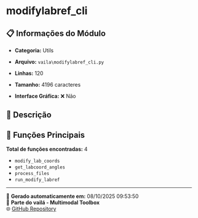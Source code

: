 # modifylabref_cli

## 📋 Informações do Módulo

- **Categoria:** Utils
- **Arquivo:** `vaila\modifylabref_cli.py`
- **Linhas:** 120
- **Tamanho:** 4196 caracteres


- **Interface Gráfica:** ❌ Não

## 📖 Descrição



## 🔧 Funções Principais

**Total de funções encontradas:** 4

- `modify_lab_coords`
- `get_labcoord_angles`
- `process_files`
- `run_modify_labref`




---

📅 **Gerado automaticamente em:** 08/10/2025 09:53:50  
🔗 **Parte do vailá - Multimodal Toolbox**  
🌐 [GitHub Repository](https://github.com/vaila-multimodaltoolbox/vaila)
